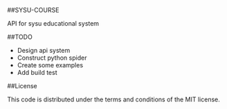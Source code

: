 ##SYSU-COURSE

API for sysu educational system

##TODO

- Design api system
- Construct python spider
- Create some examples
- Add build test

##License

This code is distributed under the terms and conditions of the MIT license.
